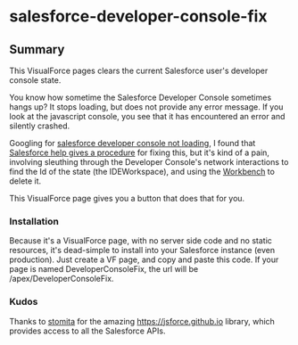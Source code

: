 # salesforce-developer-console-fix

## Summary
This VisualForce pages clears the current Salesforce user's developer console state.

You know how sometime the Salesforce Developer Console sometimes hangs up? It stops loading, but does not provide any error message. If you look at the javascript console, you see that it has encountered an error and silently crashed.

Googling for [salesforce developer console not loading](https://www.google.com/search?client=safari&rls=en&q=salesforce+developer+console+not+loading), I found that [Salesforce help gives a procedure](https://help.salesforce.com/articleView?id=000205964&language=en_US&type=1) for fixing this, but it's kind of a pain, involving sleuthing through the Developer Console's network interactions to find the Id of the state (the IDEWorkspace), and using the [Workbench](https://workbench.developerforce.com/login.php) to delete it.

This VisualForce page gives you a button that does that for you. 

### Installation

Because it's a VisualForce page, with no server side code and no static resources, it's dead-simple to install into your Salesforce instance (even production). Just create a VF page, and copy and paste this code. If your page is named DeveloperConsoleFix, the url will be /apex/DeveloperConsoleFix.

### Kudos

Thanks to [stomita](https://github.com/stomita) for the amazing https://jsforce.github.io library, which provides access to all the Salesforce APIs.


